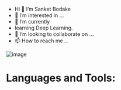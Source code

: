 - Hi 👋  I’m Sanket Bodake
- 👀 I’m interested in ...
- 🌱 I’m currently
- learning Deep Learning.
- 💞️ I’m looking to collaborate on ...
- 📫 How to reach me ...

![image](https://user-images.githubusercontent.com/97348007/194801172-91153b85-ab60-4f65-8f1d-3be807b1106b.png)

# Languages and Tools:



 



<!---
S-a-n-k-e-t-1998/S-a-n-k-e-t-1998 is a ✨ special ✨ repository because its `README.md` (this file) appears on your GitHub profile.
You can click the Preview link to take a look at your changes.
--->

